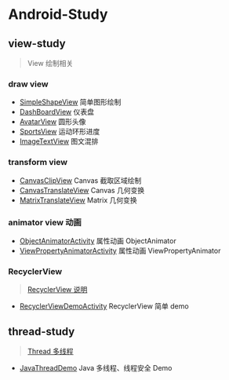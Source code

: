 # Android-Study
## view-study

> View 绘制相关

### draw view 

 * [SimpleShapeView](https://github.com/dingyx/Android-Study/blob/main/view-study/src/main/java/com/sycamore/viewstudy/drawview/SimpleShapeView.java) 简单图形绘制
 * [DashBoardView](https://github.com/dingyx/Android-Study/blob/main/view-study/src/main/java/com/sycamore/viewstudy/drawview/DashBoardView.java) 仪表盘
 * [AvatarView](https://github.com/dingyx/Android-Study/blob/main/view-study/src/main/java/com/sycamore/viewstudy/drawview/AvatarView.java) 圆形头像
 * [SportsView](https://github.com/dingyx/Android-Study/blob/main/view-study/src/main/java/com/sycamore/viewstudy/drawview/SportsView.java) 运动环形进度
 * [ImageTextView](https://github.com/dingyx/Android-Study/blob/main/view-study/src/main/java/com/sycamore/viewstudy/drawview/ImageTextView.java) 图文混排

### transform view 

 * [CanvasClipView](https://github.com/dingyx/Android-Study/blob/main/view-study/src/main/java/com/sycamore/viewstudy/transformview/CanvasClipView.java) Canvas 截取区域绘制
 * [CanvasTranslateView](https://github.com/dingyx/Android-Study/blob/main/view-study/src/main/java/com/sycamore/viewstudy/transformview/CanvasTranslateView.java) Canvas 几何变换
 * [MatrixTranslateView](https://github.com/dingyx/Android-Study/blob/main/view-study/src/main/java/com/sycamore/viewstudy/transformview/MatrixTranslateView.java) Matrix 几何变换

### animator view 动画

* [ObjectAnimatorActivity](https://github.com/dingyx/Android-Study/blob/main/view-study/src/main/java/com/sycamore/viewstudy/animatorview/ObjectAnimatorActivity.java) 属性动画 ObjectAnimator
* [ViewPropertyAnimatorActivity](https://github.com/dingyx/Android-Study/blob/main/view-study/src/main/java/com/sycamore/viewstudy/animatorview/ViewPropertyAnimatorActivity.java) 属性动画 ViewPropertyAnimator

### RecyclerView

> [RecyclerView 说明](https://github.com/dingyx/Android-Study/blob/main/view-study/doc/RecyclerView.md) 

* [RecyclerViewDemoActivity](https://github.com/dingyx/Android-Study/blob/main/view-study/src/main/java/com/sycamore/viewstudy/recyclerview/RecyclerViewDemoActivity.java)  RecyclerView 简单 demo

## thread-study

> [Thread 多线程](https://github.com/dingyx/Android-Study/blob/main/thread-study/doc/Thread.md) 

* [JavaThreadDemo](https://github.com/dingyx/Android-Study/blob/main/thread-study/src/main/java/com/sycamore/threadstudy/JavaThreadDemo.java) Java 多线程、线程安全 Demo
